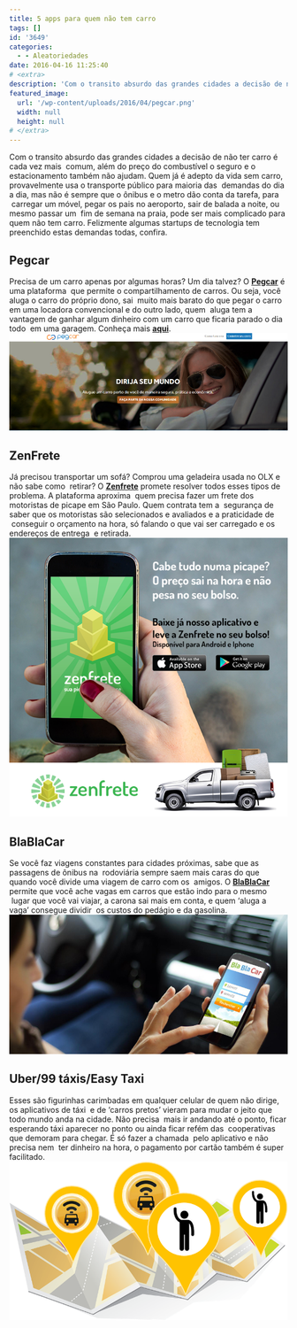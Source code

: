 ```yaml
---
title: 5 apps para quem não tem carro
tags: []
id: '3649'
categories:
  - - Aleatoriedades
date: 2016-04-16 11:25:40
# <extra>
description: 'Com o transito absurdo das grandes cidades a decisão de não ter carro é cada vez mais  comum, além do preço do combustível o seguro e o estacionamento também não ajudam. Quem já é adepto da vida sem carro, provavelmente usa o transporte público para maioria das  demandas do dia a dia, mas não é sempre que o ônibus e o metro dão conta da tarefa, para  carregar um móvel, pegar os pais no aeroporto, sair de balada a noite, ou mesmo passar um  fim de semana na praia, pode ser mais complicado para quem não tem carro. Felizmente algumas startups de tecnologia tem preenchido estas demandas todas, confira. Pegcar Precisa de um carro apenas por algumas horas? Um dia talvez? O Pegcar é uma plataforma  que permite o compartilhamento de carros. Ou seja, você aluga o carro do próprio &hellip;'
featured_image: 
  url: '/wp-content/uploads/2016/04/pegcar.png'
  width: null
  height: null
# </extra>
---
```


Com o transito absurdo das grandes cidades a decisão de não ter carro é cada vez mais  comum, além do preço do combustível o seguro e o estacionamento também não ajudam. Quem já é adepto da vida sem carro, provavelmente usa o transporte público para maioria das  demandas do dia a dia, mas não é sempre que o ônibus e o metro dão conta da tarefa, para  carregar um móvel, pegar os pais no aeroporto, sair de balada a noite, ou mesmo passar um  fim de semana na praia, pode ser mais complicado para quem não tem carro. Felizmente algumas startups de tecnologia tem preenchido estas demandas todas, confira.

## Pegcar

Precisa de um carro apenas por algumas horas? Um dia talvez? O **[Pegcar](https://pegcar.com/)** é uma plataforma  que permite o compartilhamento de carros. Ou seja, você aluga o carro do próprio dono, sai  muito mais barato do que pegar o carro em uma locadora convencional e do outro lado, quem  aluga tem a vantagem de ganhar algum dinheiro com um carro que ficaria parado o dia todo  em uma garagem. Conheça mais **[aqui](https://pegcar.com/)**. [![pegcar - aluguel de carro](/wp-content/uploads/2016/04/pegcar.png)](/wp-content/uploads/2016/04/pegcar.png)

## ZenFrete

Já precisou transportar um sofá? Comprou uma geladeira usada no OLX e não sabe como  retirar? O **[Zenfrete](http://www.zenfrete.com.br/)** promete resolver todos esses tipos de problema. A plataforma aproxima  quem precisa fazer um frete dos motoristas de picape em São Paulo. Quem contrata tem a  segurança de saber que os motoristas são selecionados e avaliados e a praticidade de  conseguir o orçamento na hora, só falando o que vai ser carregado e os endereços de entrega  e retirada. [![ZenFrete - aplicativo ](/wp-content/uploads/2016/04/app-ZenFrete.png)](/wp-content/uploads/2016/04/app-ZenFrete.png)

## BlaBlaCar

Se você faz viagens constantes para cidades próximas, sabe que as passagens de ônibus na  rodoviária sempre saem mais caras do que quando você divide uma viagem de carro com os  amigos. O **[BlaBlaCar](https://www.blablacar.com.br/)** permite que você ache vagas em carros que estão indo para o mesmo  lugar que você vai viajar, a carona sai mais em conta, e quem ‘aluga a vaga’ consegue dividir  os custos do pedágio e da gasolina. [![app BlaBlaCar](/wp-content/uploads/2016/04/Blablacar.jpg)](/wp-content/uploads/2016/04/Blablacar.jpg)

## Uber/99 táxis/Easy Taxi

Esses são figurinhas carimbadas em qualquer celular de quem não dirige, os aplicativos de táxi  e de ‘carros pretos’ vieram para mudar o jeito que todo mundo anda na cidade. Não precisa  mais ir andando até o ponto, ficar esperando táxi aparecer no ponto ou ainda ficar refém das  cooperativas que demoram para chegar. É só fazer a chamada  pelo aplicativo e não precisa nem  ter dinheiro na hora, o pagamento por cartão também é super facilitado. [![app de táxi e uber](/wp-content/uploads/2016/04/Uber-99-táxi-easy-táxi.png)](/wp-content/uploads/2016/04/Uber-99-táxi-easy-táxi.png)

